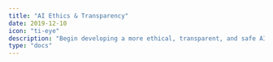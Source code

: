 ```yaml
---
title: "AI Ethics & Transparency"
date: 2019-12-10
icon: "ti-eye"
description: "Begin developing a more ethical, transparent, and safe AI system with these resources."
type: "docs"
---
```

